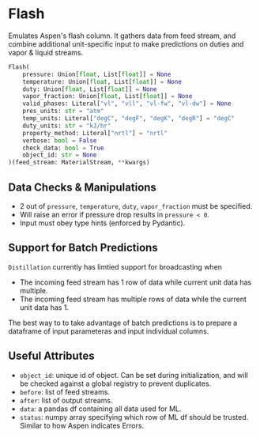 # Flash

Emulates Aspen's flash column. It gathers data from feed stream,
and combine additional unit-specific input to make predictions on
duties and vapor & liquid streams.

```python
Flash(
    pressure: Union[float, List[float]] = None
    temperature: Union[float, List[float]] = None
    duty: Union[float, List[float]] = None
    vapor_fraction: Union[float, List[float]] = None
    valid_phases: Literal["vl", "vll", "vl-fw", "vl-dw"] = None
    pres_units: str = "atm"
    temp_units: Literal["degC", "degF", "degK", "degR"] = "degC"
    duty_units: str = "kJ/hr"
    property_method: Literal["nrtl"] = "nrtl"
    verbose: bool = False
    check_data: bool = True
    object_id: str = None
)(feed_stream: MaterialStream, **kwargs)
```

## Data Checks & Manipulations

- 2 out of `pressure`, `temperature`, `duty`, `vapor_fraction` must be specified.
- Will raise an error if pressure drop results in `pressure < 0`.
- Input must obey type hints (enforced by Pydantic).

## Support for Batch Predictions
`Distillation` currently has limtied support for broadcasting when

- The incoming feed stream has 1 row of data while current unit data has multiple.
- The incoming feed stream has multiple rows of data while the current unit data has 1.

The best way to to take advantage of batch predictions is to prepare a dataframe of
input parameteras and input individual columns.

## Useful Attributes

- `object_id`: unique id of object. Can be set during initialization, and will be checked
against a global registry to prevent duplicates.
- `before`: list of feed streams.
- `after`: list of output streams.
- `data`: a pandas df containing all data used for ML.
- `status`: numpy array specifying which row of ML df should be trusted. Similar to how
Aspen indicates Errors.


